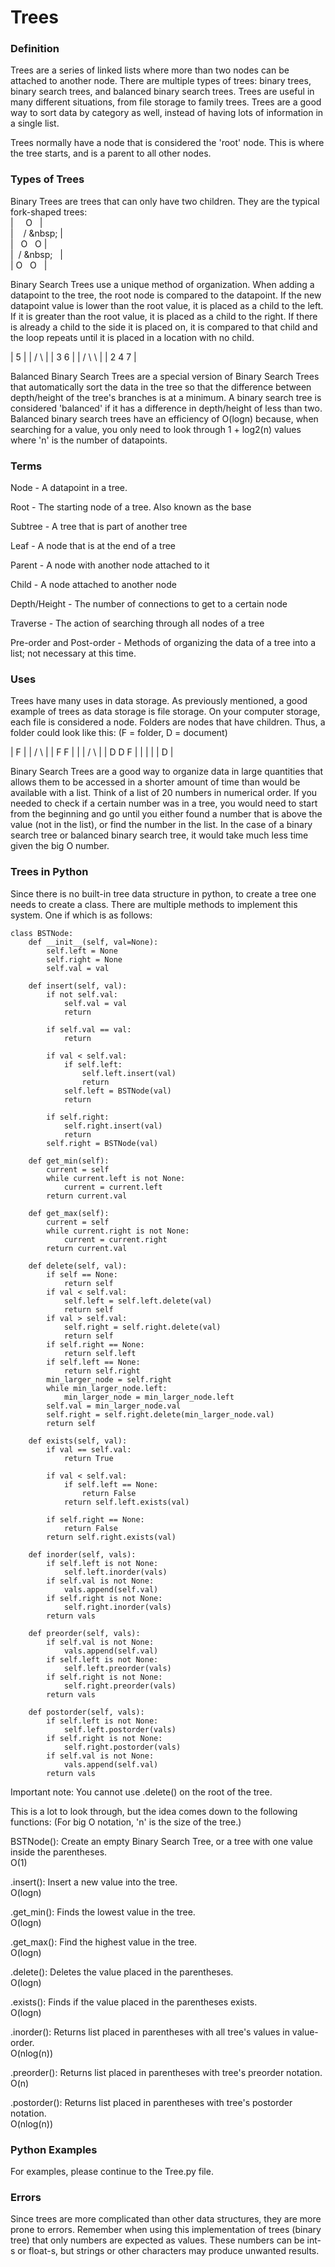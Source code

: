 # Trees

### Definition

Trees are a series of linked lists where more than two nodes can be attached to another node.  There are multiple types of trees: binary trees, binary search trees, and balanced binary search trees.
Trees are useful in many different situations, from file storage to family trees.  Trees are a good way to sort data by category as well, instead of having lots of information in a single list.

Trees normally have a node that is considered the 'root' node.  This is where the tree starts, and is a parent to all other nodes.


### Types of Trees

Binary Trees are trees that can only have two children.  They are the typical fork-shaped trees:\
|&nbsp;&nbsp;&nbsp;&nbsp;&nbsp;O&nbsp;&nbsp;&nbsp;|\
|&nbsp;&nbsp;&nbsp;&nbsp;/ \&nbsp;&nbsp;|\
|&nbsp;&nbsp;&nbsp;O&nbsp;&nbsp;&nbsp;O |\
|&nbsp;&nbsp;/ \&nbsp;&nbsp;&nbsp;&nbsp;|\
| O&nbsp;&nbsp;&nbsp;O&nbsp;&nbsp;&nbsp;|

Binary Search Trees use a unique method of organization.  When adding a datapoint to the tree, the root node is compared to the datapoint.  If the new datapoint value is lower than the root value, it is placed as a child to the left.
If it is greater than the root value, it is placed as a child to the right.  If there is already a child to the side it is placed on, it is compared to that child and the loop repeats until it is placed in a location with no child.

|     5     |
|    / \    |
|   3   6   |
|  / \   \  |
| 2   4   7 |

Balanced Binary Search Trees are a special version of Binary Search Trees that automatically sort the data in the tree so that the difference between depth/height of the tree's branches is at a minimum.
A binary search tree is considered 'balanced' if it has a difference in depth/height of less than two.  Balanced binary search trees have an efficiency of O(logn) because, when searching for a value, you only need to look through
1 + log2(n) values where 'n' is the number of datapoints.


### Terms

Node - A datapoint in a tree.

Root - The starting node of a tree.  Also known as the base

Subtree - A tree that is part of another tree

Leaf - A node that is at the end of a tree

Parent - A node with another node attached to it

Child - A node attached to another node

Depth/Height - The number of connections to get to a certain node

Traverse - The action of searching through all nodes of a tree

Pre-order and Post-order - Methods of organizing the data of a tree into a list; not necessary at this time.


### Uses

Trees have many uses in data storage.  As previously mentioned, a good example of trees as data storage is file storage.  On your computer storage, each file is considered a node.  Folders are nodes that have children.
Thus, a folder could look like this: (F = folder, D = document)

|        F         |
|      /   \       |
|    F       F     |
|    |      / \    |
|    D     D   F   |
|              |   |
|              D   |

Binary Search Trees are a good way to organize data in large quantities that allows them to be accessed in a shorter amount of time than would be available with a list.  Think of a list of 20 numbers in numerical order.
If you needed to check if a certain number was in a tree, you would need to start from the beginning and go until you either found a number that is above the value (not in the list), or find the number in the list.
In the case of a binary search tree or balanced binary search tree, it would take much less time given the big O number.


### Trees in Python

Since there is no built-in tree data structure in python, to create a tree one needs to create a class.  There are multiple methods to implement this system.  One if which is as follows:

```
class BSTNode:
    def __init__(self, val=None):
        self.left = None
        self.right = None
        self.val = val
    
    def insert(self, val):
        if not self.val:
            self.val = val
            return

        if self.val == val:
            return

        if val < self.val:
            if self.left:
                self.left.insert(val)
                return
            self.left = BSTNode(val)
            return
        
        if self.right:
            self.right.insert(val)
            return
        self.right = BSTNode(val)
    
    def get_min(self):
        current = self
        while current.left is not None:
            current = current.left
        return current.val

    def get_max(self):
        current = self
        while current.right is not None:
            current = current.right
        return current.val

    def delete(self, val):
        if self == None:
            return self
        if val < self.val:
            self.left = self.left.delete(val)
            return self
        if val > self.val:
            self.right = self.right.delete(val)
            return self
        if self.right == None:
            return self.left
        if self.left == None:
            return self.right
        min_larger_node = self.right
        while min_larger_node.left:
            min_larger_node = min_larger_node.left
        self.val = min_larger_node.val
        self.right = self.right.delete(min_larger_node.val)
        return self

    def exists(self, val):
        if val == self.val:
            return True

        if val < self.val:
            if self.left == None:
                return False
            return self.left.exists(val)

        if self.right == None:
            return False
        return self.right.exists(val)

    def inorder(self, vals):
        if self.left is not None:
            self.left.inorder(vals)
        if self.val is not None:
            vals.append(self.val)
        if self.right is not None:
            self.right.inorder(vals)
        return vals

    def preorder(self, vals):
        if self.val is not None:
            vals.append(self.val)
        if self.left is not None:
            self.left.preorder(vals)
        if self.right is not None:
            self.right.preorder(vals)
        return vals

    def postorder(self, vals):
        if self.left is not None:
            self.left.postorder(vals)
        if self.right is not None:
            self.right.postorder(vals)
        if self.val is not None:
            vals.append(self.val)
        return vals
```

Important note:  You cannot use .delete() on the root of the tree.

This is a lot to look through, but the idea comes down to the following functions:
(For big O notation, 'n' is the size of the tree.)

BSTNode(): Create an empty Binary Search Tree, or a tree with one value inside the parentheses.\
O(1)

.insert(): Insert a new value into the tree.\
O(logn)

.get_min(): Finds the lowest value in the tree.\
O(logn)

.get_max(): Find the highest value in the tree.\
O(logn)

.delete(): Deletes the value placed in the parentheses.\
O(logn)

.exists(): Finds if the value placed in the parentheses exists.\
O(logn)

.inorder(): Returns list placed in parentheses with all tree's values in value-order.\
O(nlog(n))

.preorder(): Returns list placed in parentheses with tree's preorder notation.\
O(n)

.postorder(): Returns list placed in parentheses with tree's postorder notation.\
O(nlog(n))

### Python Examples

For examples, please continue to the Tree.py file.


### Errors

Since trees are more complicated than other data structures, they are more prone to errors.  Remember when using this implementation of trees (binary tree) that only numbers are expected as values.
These numbers can be int-s or float-s, but strings or other characters may produce unwanted results.